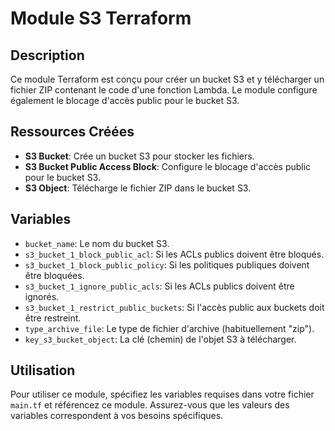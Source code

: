 # Module S3 Terraform

## Description
Ce module Terraform est conçu pour créer un bucket S3 et y télécharger un fichier ZIP contenant le code d'une fonction Lambda. Le module configure également le blocage d'accès public pour le bucket S3.

## Ressources Créées
- **S3 Bucket**: Crée un bucket S3 pour stocker les fichiers.
- **S3 Bucket Public Access Block**: Configure le blocage d'accès public pour le bucket S3.
- **S3 Object**: Télécharge le fichier ZIP dans le bucket S3.

## Variables
- `bucket_name`: Le nom du bucket S3.
- `s3_bucket_1_block_public_acl`: Si les ACLs publics doivent être bloqués.
- `s3_bucket_1_block_public_policy`: Si les politiques publiques doivent être bloquées.
- `s3_bucket_1_ignore_public_acls`: Si les ACLs publics doivent être ignorés.
- `s3_bucket_1_restrict_public_buckets`: Si l'accès public aux buckets doit être restreint.
- `type_archive_file`: Le type de fichier d'archive (habituellement "zip").
- `key_s3_bucket_object`: La clé (chemin) de l'objet S3 à télécharger.

## Utilisation
Pour utiliser ce module, spécifiez les variables requises dans votre fichier `main.tf` et référencez ce module. Assurez-vous que les valeurs des variables correspondent à vos besoins spécifiques.
